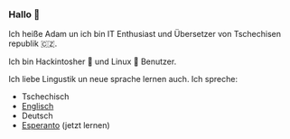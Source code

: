 ### Hallo 👋

Ich heiße Adam un ich bin IT Enthusiast und Übersetzer von Tschechisen republik 🇨🇿.

Ich bin Hackintosher 🍏 und Linux 🐧 Benutzer.

Ich liebe Lingustik un neue sprache lernen auch. Ich spreche:

* Tschechisch
* [Englisch](https://github.com/DMNerd/DMNerd/blob/master/README.md)
* Deutsch
* [Esperanto](https://github.com/DMNerd/DMNerd/blob/master/ESPERANTO.md) (jetzt lernen)
